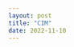 ```yaml
---
layout: post 
title: "CIM" 
date: 2022-11-10
---
```




<object data="TOC.pdf" width="1000" height="1000" type='application/pdf'></object>
